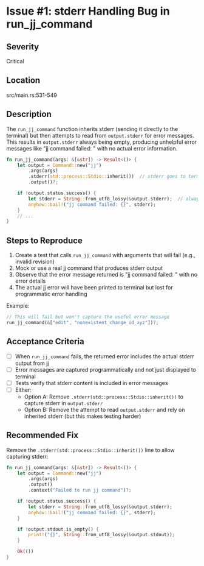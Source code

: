 # Issue #1: stderr Handling Bug in run_jj_command

## Severity
Critical

## Location
src/main.rs:531-549

## Description
The `run_jj_command` function inherits stderr (sending it directly to the terminal) but then attempts to read from `output.stderr` for error messages. This results in `output.stderr` always being empty, producing unhelpful error messages like "jj command failed: " with no actual error information.

```rust
fn run_jj_command(args: &[&str]) -> Result<()> {
    let output = Command::new("jj")
        .args(args)
        .stderr(std::process::Stdio::inherit())  // stderr goes to terminal
        .output()?;

    if !output.status.success() {
        let stderr = String::from_utf8_lossy(&output.stderr);  // always empty!
        anyhow::bail!("jj command failed: {}", stderr);
    }
    // ...
}
```

## Steps to Reproduce
1. Create a test that calls `run_jj_command` with arguments that will fail (e.g., invalid revision)
2. Mock or use a real jj command that produces stderr output
3. Observe that the error message returned is "jj command failed: " with no error details
4. The actual jj error will have been printed to terminal but lost for programmatic error handling

Example:
```rust
// This will fail but won't capture the useful error message
run_jj_command(&["edit", "nonexistent_change_id_xyz"])?;
```

## Acceptance Criteria
- [ ] When `run_jj_command` fails, the returned error includes the actual stderr output from jj
- [ ] Error messages are captured programmatically and not just displayed to terminal
- [ ] Tests verify that stderr content is included in error messages
- [ ] Either:
  - Option A: Remove `.stderr(std::process::Stdio::inherit())` to capture stderr in `output.stderr`
  - Option B: Remove the attempt to read `output.stderr` and rely on inherited stderr (but this makes testing harder)

## Recommended Fix
Remove the `.stderr(std::process::Stdio::inherit())` line to allow capturing stderr:

```rust
fn run_jj_command(args: &[&str]) -> Result<()> {
    let output = Command::new("jj")
        .args(args)
        .output()
        .context("Failed to run jj command")?;

    if !output.status.success() {
        let stderr = String::from_utf8_lossy(&output.stderr);
        anyhow::bail!("jj command failed: {}", stderr);
    }

    if !output.stdout.is_empty() {
        print!("{}", String::from_utf8_lossy(&output.stdout));
    }

    Ok(())
}
```